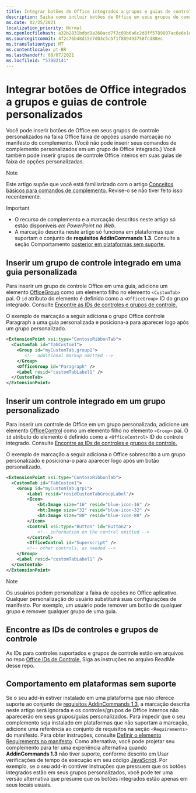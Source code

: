 ```yaml
---
title: Integrar botões de Office integrados a grupos e guias de controle personalizados
description: Saiba como incluir botões de Office em seus grupos de comandos personalizados e guias na faixa de Office de opções.
ms.date: 02/25/2021
localization_priority: Normal
ms.openlocfilehash: a32b2831bdbd9a260acd7f2c09b6a6c2d8ff5789807ac6e6e1e1073a0953fc18
ms.sourcegitcommit: 4f2c76b48d15e7d03c5c5f1f809493758fcd88ec
ms.translationtype: MT
ms.contentlocale: pt-BR
ms.lasthandoff: 08/07/2021
ms.locfileid: "57082141"
---
```

# <a name="integrate-built-in-office-buttons-into-custom-control-groups-and-tabs"></a>Integrar botões de Office integrados a grupos e guias de controle personalizados

Você pode inserir botões de Office em seus grupos de controle personalizados na faixa Office faixa de opções usando marcação no manifesto do complemento. (Você não pode inserir seus comandos de complemento personalizados em um grupo de Office integrado.) Você também pode inserir grupos de controle Office inteiros em suas guias de faixa de opções personalizadas.

> [!NOTE]
> Este artigo supõe que você está familiarizado com o artigo [Conceitos básicos para comandos de complemento.](add-in-commands.md) Revise-o se não tiver feito isso recentemente.

> [!IMPORTANT]
>
> - O recurso de complemento e a marcação descritos neste artigo só estão disponíveis *em PowerPoint na Web*.
> - A marcação descrita neste artigo só funciona em plataformas que suportam o conjunto de **requisitos AddinCommands 1.3**. Consulte a seção Comportamento [posterior em plataformas sem suporte.](#behavior-on-unsupported-platforms)

## <a name="insert-a-built-in-control-group-into-a-custom-tab"></a>Inserir um grupo de controle integrado em uma guia personalizada

Para inserir um grupo de controle Office em uma guia, adicione um elemento [OfficeGroup](../reference/manifest/customtab.md#officegroup) como um elemento filho no elemento `<CustomTab>` pai. O `id` atributo do elemento é definido como a `<OfficeGroup>` ID do grupo integrado. Consulte [Encontre as IDs de controles e grupos de controle.](#find-the-ids-of-controls-and-control-groups)

O exemplo de marcação a seguir adiciona o grupo Office controle Paragraph a uma guia personalizada e posiciona-a para aparecer logo após um grupo personalizado.

```xml
<ExtensionPoint xsi:type="ContosoRibbonTab">
  <CustomTab id="TabCustom1">
    <Group id="myCustomTab.group1">
       <!-- additional markup omitted -->
    </Group>
    <OfficeGroup id="Paragraph" />
    <Label resid="customTabLabel1" />
  </CustomTab>
</ExtensionPoint>
```

## <a name="insert-a-built-in-control-into-a-custom-group"></a>Inserir um controle integrado em um grupo personalizado

Para inserir um controle de Office em um grupo personalizado, adicione um elemento [OfficeControl](../reference/manifest/group.md#officecontrol) como um elemento filho no elemento `<Group>` pai. O `id` atributo do elemento é definido como a `<OfficeControl>` ID do controle integrado. Consulte [Encontre as IDs de controles e grupos de controle.](#find-the-ids-of-controls-and-control-groups)

O exemplo de marcação a seguir adiciona o Office sobrescrito a um grupo personalizado e posiciona-o para aparecer logo após um botão personalizado.

```xml
<ExtensionPoint xsi:type="ContosoRibbonTab">
  <CustomTab id="TabCustom1">
    <Group id="myCustomTab.grp1">
        <Label resid="residCustomTabGroupLabel"/>
        <Icon>
            <bt:Image size="16" resid="blue-icon-16" />
            <bt:Image size="32" resid="blue-icon-32" />
            <bt:Image size="80" resid="blue-icon-80" />
        </Icon>
        <Control xsi:type="Button" id="Button2">
            <!-- information on the control omitted -->
        </Control>
        <OfficeControl id="Superscript" />
        <!-- other controls, as needed -->
    </Group>
    <Label resid="customTabLabel1" />
  </CustomTab>
</ExtensionPoint>
```

> [!NOTE]
> Os usuários podem personalizar a faixa de opções no Office aplicativo. Qualquer personalização do usuário substituirá suas configurações de manifesto. Por exemplo, um usuário pode remover um botão de qualquer grupo e remover qualquer grupo de uma guia.

## <a name="find-the-ids-of-controls-and-control-groups"></a>Encontre as IDs de controles e grupos de controle

As IDs para controles suportados e grupos de controle estão em arquivos no repo [Office IDs de Controle.](https://github.com/OfficeDev/office-control-ids) Siga as instruções no arquivo ReadMe desse repo.

## <a name="behavior-on-unsupported-platforms"></a>Comportamento em plataformas sem suporte

Se o seu add-in estiver instalado em uma plataforma que não oferece suporte ao conjunto de [requisitos AddinCommands 1.3](../reference/requirement-sets/add-in-commands-requirement-sets.md), a marcação descrita neste artigo será ignorada e os controles/grupos de Office internos não aparecerão em seus grupos/guias personalizados. Para impedir que o seu complemento seja instalado em plataformas que não suportam a marcação, adicione uma referência ao conjunto de requisitos na seção `<Requirements>` do manifesto. Para obter instruções, consulte [Definir o elemento Requirements no manifesto](../develop/specify-office-hosts-and-api-requirements.md#set-the-requirements-element-in-the-manifest). Como alternativa, você pode projetar seu complemento para ter uma experiência alternativa quando **AddinCommands 1.3** não tiver suporte, conforme descrito em Usar verificações de tempo de execução em seu código [JavaScript](../develop/specify-office-hosts-and-api-requirements.md#use-runtime-checks-in-your-javascript-code). Por exemplo, se o seu add-in contiver instruções que pressuem que os botões integrados estão em seus grupos personalizados, você pode ter uma versão alternativa que presume que os botões integrados estão apenas em seus locais usuais.
